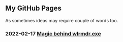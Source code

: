 ## My GitHub Pages

As sometimes ideas may require couple of words too.

### 2022-02-17 [Magic behind wlrmdr.exe](https://gtworek.github.io/PSBits/wlrmdr.html)
